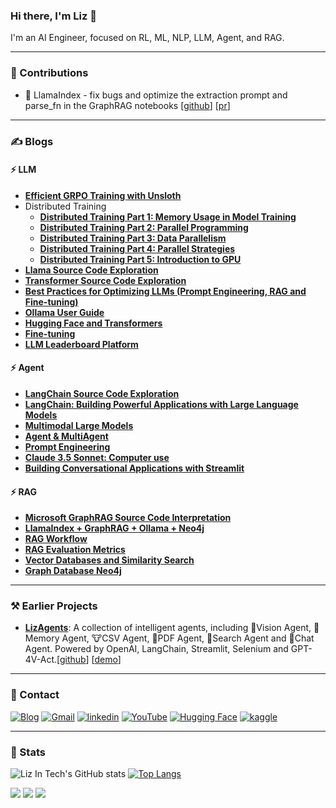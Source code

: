 ### Hi there, I'm Liz 👋 

I'm an AI Engineer, focused on RL, ML, NLP, LLM, Agent, and RAG.

---

### 📝 Contributions

- 🦙 LlamaIndex - fix bugs and optimize the extraction prompt and parse_fn in the GraphRAG notebooks [[github](https://github.com/run-llama/llama_index)] [[pr](https://github.com/run-llama/llama_index/pull/18046)]

---

### ✍️ Blogs

#### ⚡ LLM

- [**Efficient GRPO Training with Unsloth**](https://liz-in-tech.github.io/blog/posts/llm/029_unsloth_grpo.html)
- Distributed Training
    - [**Distributed Training Part 1: Memory Usage in Model Training**](https://liz-in-tech.github.io/blog/posts/llm/024_distribution_and_parallelism.html)
    - [**Distributed Training Part 2: Parallel Programming**](https://liz-in-tech.github.io/blog/posts/llm/025_distribution_and_parallelism_1.html)
    - [**Distributed Training Part 3: Data Parallelism**](https://liz-in-tech.github.io/blog/posts/llm/026_distribution_and_parallelism_2.html)
    - [**Distributed Training Part 4: Parallel Strategies**](https://liz-in-tech.github.io/blog/posts/llm/027_distribution_and_parallelism_3.html)
    - [**Distributed Training Part 5: Introduction to GPU**](https://liz-in-tech.github.io/blog/posts/llm/028_distribution_and_parallelism_4.html)
- [**Llama Source Code Exploration**](https://liz-in-tech.github.io/blog/posts/llm/005_llama.html)
- [**Transformer Source Code Exploration**](https://liz-in-tech.github.io/blog/posts/llm/004_transformer.html)
- [**Best Practices for Optimizing LLMs (Prompt Engineering, RAG and Fine-tuning)**](https://liz-in-tech.github.io/blog/posts/llm/013_optimizing_llm.html)
- [**Ollama User Guide**](https://liz-in-tech.github.io/blog/posts/llm/019_ollama.html)
- [**Hugging Face and Transformers**](https://liz-in-tech.github.io/blog/posts/llm/018_huggingface.html)
- [**Fine-tuning**](https://liz-in-tech.github.io/blog/posts/llm/015_fine_tune.html)
- [**LLM Leaderboard Platform**](https://liz-in-tech.github.io/blog/posts/llm/006_llm_leaderboard.html)

#### ⚡ Agent

- [**LangChain Source Code Exploration**](https://liz-in-tech.github.io/blog/posts/llm/002_langchain_sourcecode.html)
- [**LangChain: Building Powerful Applications with Large Language Models**](https://liz-in-tech.github.io/blog/posts/llm/001_langchain.html)
- [**Multimodal Large Models**](https://liz-in-tech.github.io/blog/posts/llm/016_multimodal.html)
- [**Agent & MultiAgent**](https://liz-in-tech.github.io/blog/posts/llm/017_agent_and_multiagent.html)
- [**Prompt Engineering**](https://liz-in-tech.github.io/blog/posts/llm/012_prompt_engineering.html)
- [**Claude 3.5 Sonnet: Computer use**](https://liz-in-tech.github.io/blog/posts/llm/007_computer_use.html)
- [**Building Conversational Applications with Streamlit**](https://liz-in-tech.github.io/blog/posts/llm/003_streamlit.html)

#### ⚡ RAG

- [**Microsoft GraphRAG Source Code Interpretation**](https://liz-in-tech.github.io/blog/posts/llm/021_microsoft_graphrag.html)
- [**LlamaIndex + GraphRAG + Ollama + Neo4j**](https://liz-in-tech.github.io/blog/posts/llm/022_llamaindex_graphrag.html)
- [**RAG Workflow**](https://liz-in-tech.github.io/blog/posts/llm/010_rag_workflow.html)
- [**RAG Evaluation Metrics**](https://liz-in-tech.github.io/blog/posts/llm/014_rag_evaluation.html)
- [**Vector Databases and Similarity Search**](https://liz-in-tech.github.io/blog/posts/llm/011_vector_database.html)
- [**Graph Database Neo4j**](https://liz-in-tech.github.io/blog/posts/llm/020_neo4j.html)

---

### ⚒️ Earlier Projects

* [**LizAgents**](https://liz-in-tech.github.io/blog/demo/): A collection of intelligent agents, including 🦄Vision Agent, 🐷Memory Agent, 🐮CSV Agent, 🐳PDF Agent, 🐯Search Agent and 🐸Chat Agent. Powered by OpenAI, LangChain, Streamlit, Selenium and GPT-4V-Act.[[github](https://github.com/liz-in-tech/LizAgents)] [[demo](https://liz-agents.streamlit.app/)]

---

### 💬 Contact

<a href="https://liz-in-tech.github.io/blog" target="_blank"><img src="https://img.shields.io/badge/Blog|Liz-FF1493?style=for-the-badge" alt="Blog"></a>
<a href="mailto:lizintech.open@gmail.com" target="_blank"><img src="https://img.shields.io/badge/Gmail-D14836?style=for-the-badge&logo=gmail&logoColor=white" alt="Gmail"></a>
<a href="https://www.linkedin.com/in/liz-in-tech" target="_blank"><img src="https://img.shields.io/badge/LinkedIn-0077B5?style=for-the-badge&logo=linkedin&logoColor=white" alt="linkedin"></a>
<a href="https://www.youtube.com/@LizInTech" target="_blank"><img src="https://img.shields.io/badge/YouTube-%23FF0000.svg?style=for-the-badge&logo=YouTube&logoColor=white" alt="YouTube"></a>
<a href="https://huggingface.co/liz-in-tech" target="_blank"><img src="https://img.shields.io/badge/Hugging%20Face-000000?style=for-the-badge&logo=huggingface" alt="Hugging Face"></a>
<a href="https://www.kaggle.com/lizintechpro" target="_blank"><img src="https://img.shields.io/badge/Kaggle-20BEFF?style=for-the-badge&logo=Kaggle&logoColor=white" alt="kaggle"></a>

---

### 👀 Stats

![Liz In Tech's GitHub stats](https://github-readme-stats.vercel.app/api?username=liz-in-tech&show_icons=true&hide_rank=true&line_height=40)
[![Top Langs](https://github-readme-stats.vercel.app/api/top-langs/?username=liz-in-tech)](https://github.com/anuraghazra/github-readme-stats&line_height=40)

![](https://img.shields.io/github/followers/liz-in-tech?style=flat)
![](https://img.shields.io/github/stars/liz-in-tech?style=flat)
![](https://komarev.com/ghpvc/?username=liz-in-tech)
